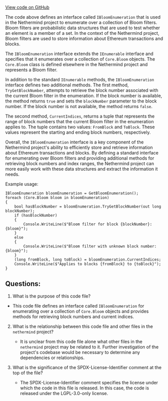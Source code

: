[View code on GitHub](https://github.com/nethermindeth/nethermind/Nethermind.Db/Blooms/IBloomEnumerator.cs)

The code above defines an interface called `IBloomEnumeration` that is used in the Nethermind project to enumerate over a collection of Bloom filters. Bloom filters are probabilistic data structures that are used to test whether an element is a member of a set. In the context of the Nethermind project, Bloom filters are used to store information about Ethereum transactions and blocks.

The `IBloomEnumeration` interface extends the `IEnumerable` interface and specifies that it enumerates over a collection of `Core.Bloom` objects. The `Core.Bloom` class is defined elsewhere in the Nethermind project and represents a Bloom filter.

In addition to the standard `IEnumerable` methods, the `IBloomEnumeration` interface defines two additional methods. The first method, `TryGetBlockNumber`, attempts to retrieve the block number associated with the current Bloom filter in the enumeration. If the block number is available, the method returns `true` and sets the `blockNumber` parameter to the block number. If the block number is not available, the method returns `false`.

The second method, `CurrentIndices`, returns a tuple that represents the range of block numbers that the current Bloom filter in the enumeration applies to. The tuple contains two values: `FromBlock` and `ToBlock`. These values represent the starting and ending block numbers, respectively.

Overall, the `IBloomEnumeration` interface is a key component of the Nethermind project's ability to efficiently store and retrieve information about Ethereum transactions and blocks. By defining a standard interface for enumerating over Bloom filters and providing additional methods for retrieving block numbers and index ranges, the Nethermind project can more easily work with these data structures and extract the information it needs. 

Example usage:

```
IBloomEnumeration bloomEnumeration = GetBloomEnumeration();
foreach (Core.Bloom bloom in bloomEnumeration)
{
    bool hasBlockNumber = bloomEnumeration.TryGetBlockNumber(out long blockNumber);
    if (hasBlockNumber)
    {
        Console.WriteLine($"Bloom filter for block {blockNumber}: {bloom}");
    }
    else
    {
        Console.WriteLine($"Bloom filter with unknown block number: {bloom}");
    }
    (long fromBlock, long toBlock) = bloomEnumeration.CurrentIndices;
    Console.WriteLine($"Applies to blocks {fromBlock} to {toBlock}");
}
```
## Questions: 
 1. What is the purpose of this code file?
   - This code file defines an interface called `IBloomEnumeration` for enumerating over a collection of `Core.Bloom` objects and provides methods for retrieving block numbers and current indices.

2. What is the relationship between this code file and other files in the `nethermind` project?
   - It is unclear from this code file alone what other files in the `nethermind` project may be related to it. Further investigation of the project's codebase would be necessary to determine any dependencies or relationships.

3. What is the significance of the SPDX-License-Identifier comment at the top of the file?
   - The SPDX-License-Identifier comment specifies the license under which the code in this file is released. In this case, the code is released under the LGPL-3.0-only license.